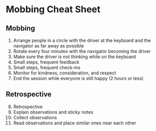# Mobbing Cheat Sheet

## Mobbing

1. Arrange people in a circle with the driver at the keyboard and the navigator as far away as possible
2. Rotate every four minutes with the navigator becoming the driver
3. Make sure the driver is not thinking while on the keyboard
4. Small steps, frequent feedback
5. Small steps, frequent check-ins
6. Monitor for kindness, consideration, and respect
7. End the session while everyone is still happy (2 hours or less)

## Retrospective

8. Retrospective
9. Explain observations and sticky notes
10. Collect observations
11. Read observations and place similar ones near each other
